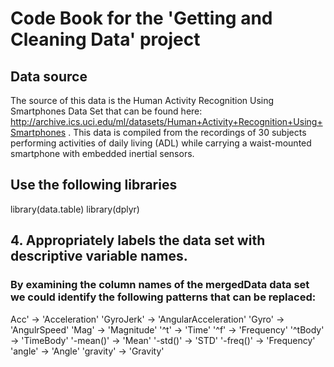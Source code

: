 # Code Book for the 'Getting and Cleaning Data' project

## Data source
The source of this data is the Human Activity Recognition Using Smartphones Data Set that can be found here: http://archive.ics.uci.edu/ml/datasets/Human+Activity+Recognition+Using+Smartphones .
This data is compiled from the recordings of 30 subjects performing activities of daily living (ADL) while carrying a waist-mounted smartphone with embedded inertial sensors.


## Use the following libraries
library(data.table)
library(dplyr)

## 4. Appropriately labels the data set with descriptive variable names. 
### By examining the column names of the mergedData data set we could identify the following patterns that can be replaced:
  Acc'      -> 'Acceleration'
 'GyroJerk' -> 'AngularAcceleration'
 'Gyro'     -> 'AngulrSpeed'
 'Mag'      -> 'Magnitude'
 '^t'       -> 'Time'
 '^f'       -> 'Frequency'
 '^tBody'   -> 'TimeBody'
 '-mean()'  -> 'Mean'
 '-std()'   -> 'STD'
 '-freq()'  -> 'Frequency'
 'angle'    -> 'Angle'
 'gravity'  -> 'Gravity' 
